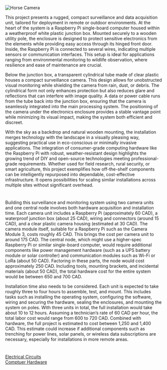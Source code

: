 ![Horse Camera](https://github.com/user-attachments/assets/4baa4809-4bf0-4354-9f4c-628e2a4e503e)

This project presents a rugged, compact surveillance and data acquisition unit, tailored for deployment in remote or outdoor environments. At the heart of the system is a Raspberry Pi single-board computer housed within a weatherproof white plastic junction box. Mounted securely to a wooden utility pole, the enclosure is designed to protect sensitive electronics from the elements while providing easy access through its hinged front door. Inside, the Raspberry Pi is connected to several wires, indicating multiple sensors or communication interfaces. This setup is ideal for applications ranging from environmental monitoring to wildlife observation, where resilience and ease of maintenance are crucial.

Below the junction box, a transparent cylindrical tube made of clear plastic houses a compact surveillance camera. This design allows for unobstructed visual monitoring while shielding the camera from rain, dust, or debris. The cylindrical form not only enhances protection but also reduces glare and reflections that can interfere with image quality. A data or power cable runs from the tube back into the junction box, ensuring that the camera is seamlessly integrated into the main processing system. The positioning of the camera under the electronics enclosure provides a stable vantage point while minimizing its visual impact, making the system both efficient and discreet.

With the sky as a backdrop and natural wooden mounting, the installation merges technology with the landscape in a visually pleasing way, suggesting practical use in eco-conscious or minimally invasive applications. The integration of consumer-grade computing hardware like the Raspberry Pi with robust, weather-resistant design highlights the growing trend of DIY and open-source technologies meeting professional-grade requirements. Whether used for field research, rural security, or smart agriculture, this project exemplifies how off-the-shelf components can be intelligently repurposed into dependable, cost-effective infrastructure. It opens possibilities for scaling similar installations across multiple sites without significant overhead.

#

Building this surveillance and monitoring system using two camera units and one central node involves both hardware acquisition and installation time. Each camera unit includes a Raspberry Pi (approximately 60 CAD), a waterproof junction box (about 25 CAD), wiring and connectors (around 15 CAD), and a clear plastic camera housing (estimated at 30 CAD). The camera module itself, suitable for a Raspberry Pi such as the Camera Module 3, costs roughly 45 CAD. This brings the cost per camera unit to around 175 CAD. The central node, which might use a higher-spec Raspberry Pi or similar single-board computer, would require additional components like power management hardware (such as a UPS battery module or solar controller) and communication modules such as Wi-Fi or LoRa (about 50 CAD). Factoring in these parts, the node would cost approximately 250 CAD. Including tools, mounting brackets, and incidental materials (about 50 CAD), the total hardware cost for the entire system would be between 650 and 700 CAD.

Installation time also needs to be considered. Each unit is expected to take roughly three to four hours to assemble, test, and mount. This includes tasks such as installing the operating system, configuring the software, wiring and securing the hardware, sealing the enclosures, and mounting the system on poles. With three units in total, the full installation would take about 10 to 12 hours. Assuming a technician’s rate of 60 CAD per hour, the total labor cost would range from 600 to 720 CAD. Combined with hardware, the full project is estimated to cost between 1,250 and 1,400 CAD. This estimate could increase if additional components such as trenching for power lines, solar panels, or wireless data subscriptions are necessary, especially for installations in more remote areas.

#

[Electrical Circuits](https://github.com/sourceduty/Electrical_Circuits)
<br>
[Comptuer Hardware](https://github.com/sourceduty/Computer_Hardware)

